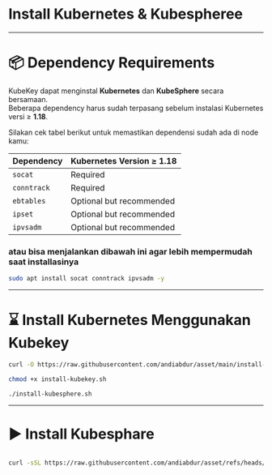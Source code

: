 # Install Kubernetes & Kubespheree

---

# 📦 Dependency Requirements

KubeKey dapat menginstal **Kubernetes** dan **KubeSphere** secara bersamaan.  
Beberapa dependency harus sudah terpasang sebelum instalasi Kubernetes versi ≥ **1.18**.  

Silakan cek tabel berikut untuk memastikan dependensi sudah ada di node kamu:  

| Dependency | Kubernetes Version ≥ 1.18 |
|------------|----------------------------|
| `socat`    | Required                   |
| `conntrack`| Required                   |
| `ebtables` | Optional but recommended   |
| `ipset`    | Optional but recommended   |
| `ipvsadm`  | Optional but recommended   |


### atau bisa menjalankan dibawah ini agar lebih mempermudah saat installasinya

``` bash
sudo apt install socat conntrack ipvsadm -y
```

---

# ⌛️ Install Kubernetes Menggunakan Kubekey 

``` bash
curl -O https://raw.githubusercontent.com/andiabdur/asset/main/install-kubekey.sh

chmod +x install-kubekey.sh

./install-kubesphere.sh
```

---


# ▶️ Install Kubesphare 

```bash

curl -sSL https://raw.githubusercontent.com/andiabdur/asset/refs/heads/main/install-kubesphere.sh | bash

```
